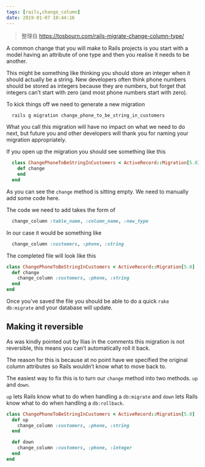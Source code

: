 ```yaml
---
tags: [rails,change_column]
date: 2019-01-07 10:44:16
---
```

> 整理自 https://tosbourn.com/rails-migrate-change-column-type/

A common change that you will make to Rails projects is you start with a model having an attribute of one type and then you realise it needs to be another.

This might be something like thinking you should store an integer when it should actually be a string. New developers often think phone numbers should be stored as integers because they are numbers, but forget that integers can’t start with zero (and most phone numbers start with zero).

To kick things off we need to generate a new migration

```ruby
  rails g migration change_phone_to_be_string_in_customers
```

What you call this migration will have no impact on what we need to do next, but future you and other developers will thank you for naming your migration appropriately.

If you open up the migration you should see something like this

```ruby
  class ChangePhoneToBeStringInCustomers < ActiveRecord::Migration[5.0]
    def change
    end
  end
```

As you can see the `change` method is sitting empty. We need to manually add some code here.

The code we need to add takes the form of

```ruby
  change_column :table_name, :column_name, :new_type
```

In our case it would be something like

```ruby
  change_column :customers, :phone, :string
```

The completed file will look like this

```ruby
class ChangePhoneToBeStringInCustomers < ActiveRecord::Migration[5.0]
  def change
    change_column :customers, :phone, :string
  end
end
```

Once you’ve saved the file you should be able to do a quick `rake db:migrate` and your database will update.

## Making it reversible

As was kindly pointed out by Ilias in the comments this migration is not reversible, this means you can’t automatically roll it back.

The reason for this is because at no point have we specified the original column attributes so Rails wouldn’t know what to move back to.

The easiest way to fix this is to turn our `change` method into two methods. `up` and `down`.

`up` lets Rails know what to do when handling a `db:migrate` and `down` lets Rails know what to do when handling a `db:rollback`.

```ruby
class ChangePhoneToBeStringInCustomers < ActiveRecord::Migration[5.0]
  def up
    change_column :customers, :phone, :string
  end

  def down
    change_column :customers, :phone, :integer
  end
end
```

